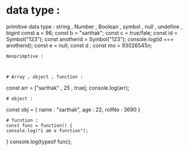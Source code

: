 # data type : 
 primitive data type : 
    string , Number , Boolean , symbol , null , undefine , bigint 
    const a = 96;
    const b = "sarthak";
    const c = true/fale;
   const id = Symbol("123");
   const anotherid = Symbol("123");
   console.log(id === anotherid);
    const e = null;
    const d ;
    const mo = 93026545n;
     
    Nonprimptive : 
    
    

    # Array , object , function : 
    
   const arr = ["sarthak" , 25 , true];
   console.log(arr); 

    # object : 
   const obj = {
        name : "sarthak",
        age : 22,
        rollNo : 3690
    }

    # fucntion : 
    const func = function() {
    console.log("i am a function");
}
 console.log(typeof func);




